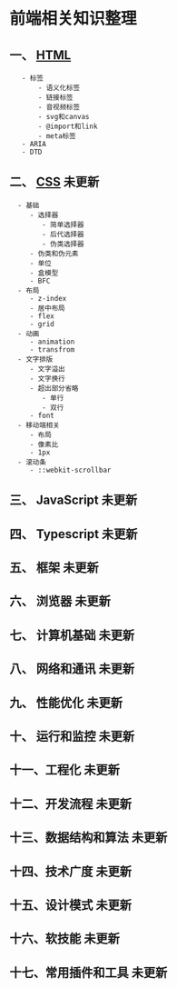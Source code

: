 # 前端相关知识整理

## 一、 [HTML](https://github.com/weixia365/blogs/blob/main/HTML.md)

       - 标签
           - 语义化标签
           - 链接标签
           - 音视频标签
           - svg和canvas
           - @import和link
           - meta标签
       - ARIA
       - DTD

## 二、 [CSS](https://github.com/weixia365/blogs/blob/main/CSS.md) 未更新

      - 基础
         - 选择器
            - 简单选择器
            - 后代选择器
            - 伪类选择器
         - 伪类和伪元素
         - 单位
         - 盒模型
         - BFC
      - 布局
         - z-index
         - 居中布局
         - flex
         - grid
      - 动画
         - animation
         - transfrom
      - 文字排版
         - 文字溢出
         - 文字换行
         - 超出部分省略
            - 单行
            - 双行
         - font
      - 移动端相关
         - 布局
         - 像素比
         - 1px
      - 滚动条
         - ::webkit-scrollbar

## 三、 JavaScript 未更新

## 四、 Typescript 未更新

## 五、 框架 未更新

## 六、 浏览器 未更新

## 七、 计算机基础 未更新

## 八、 网络和通讯 未更新

## 九、 性能优化 未更新

## 十、 运行和监控 未更新

## 十一、工程化 未更新

## 十二、开发流程 未更新

## 十三、数据结构和算法 未更新

## 十四、技术广度 未更新

## 十五、设计模式 未更新

## 十六、软技能 未更新

## 十七、常用插件和工具 未更新

